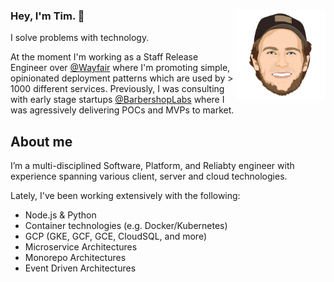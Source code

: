 ### Hey, I'm Tim. 👋 <img alt="Tim Chepeleff"  align="right" src="https://github.com/timchepeleff/timchepeleff/blob/master/5407406.jpeg" width="144">



I solve problems with technology. 

At the moment I'm working as a Staff Release Engineer over [@Wayfair](https://tech.wayfair.com/) where I'm promoting simple, opinionated deployment patterns which are used by > 1000 different services.  Previously, I was consulting with early stage startups [@BarbershopLabs](http://barbershoplabs.com/) where I was agressively delivering POCs and MVPs to market. 

## About me

I’m a multi-disciplined Software, Platform, and Reliabty engineer with experience spanning various client, server and cloud technologies. 

Lately, I've been working extensively with the following: 

* Node.js & Python
* Container technologies (e.g. Docker/Kubernetes)
* GCP (GKE, GCF, GCE, CloudSQL, and more)
* Microservice Architectures
* Monorepo Architectures
* Event Driven Architectures

<!--
**timchepeleff/timchepeleff** is a ✨ _special_ ✨ repository because its `README.md` (this file) appears on your GitHub profile.

Here are some ideas to get you started:

- 🔭 I’m currently working on ...
- 🌱 I’m currently learning ...
- 👯 I’m looking to collaborate on ...
- 🤔 I’m looking for help with ...
- 💬 Ask me about ...
- 📫 How to reach me: ...
- 😄 Pronouns: ...
- ⚡ Fun fact: ...
-->
